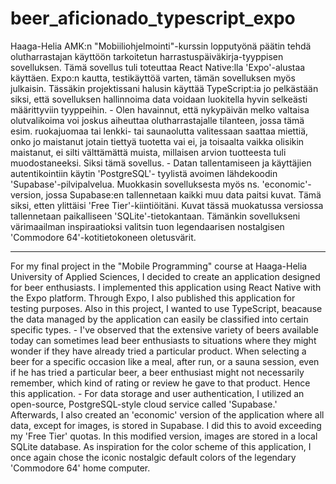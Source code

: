 # beer_aficionado_typescript_expo

Haaga-Helia AMK:n "Mobiiliohjelmointi"-kurssin lopputyönä päätin tehdä
olutharrastajan käyttöön tarkoitetun harrastuspäiväkirja-tyyppisen sovelluksen.
Tämä sovellus tuli toteuttaa React Native:lla 'Expo'-alustaa käyttäen. Expo:n
kautta, testikäyttöä varten, tämän sovelluksen myös julkaisin. Tässäkin
projektissani halusin käyttää TypeScript:ia jo pelkästään siksi, että
sovelluksen hallinnoima data voidaan luokitella hyvin selkeästi määrittyviin
tyyppeihin. - Olen havainnut, että nykypäivän melko valtaisa olutvalikoima voi
joskus aiheuttaa olutharrastajalle tilanteen, jossa tämä esim. ruokajuomaa tai
lenkki- tai saunaolutta valitessaan saattaa miettiä, onko jo maistanut jotain
tiettyä tuotetta vai ei, ja toisaalta vaikka olisikin maistanut, ei silti
välttämättä muista, millaisen arvion tuotteesta tuli muodostaneeksi. Siksi tämä
sovellus. - Datan tallentamiseen ja käyttäjien autentikointiin käytin 'PostgreSQL'-
tyylistä avoimen lähdekoodin 'Supabase'-pilvipalvelua. Muokkasin sovelluksesta myös
ns. 'economic'-version, jossa Supabase:en tallennetaan kaikki muu data paitsi
kuvat. Tämä siksi, etten ylittäisi 'Free Tier'-kiintiöitäni. Kuvat tässä
muokatussa versiossa tallennetaan paikalliseen 'SQLite'-tietokantaan. Tämänkin
sovellukseni värimaailman inspiraatioksi valitsin tuon legendaarisen nostalgisen
'Commodore 64'-kotitietokoneen oletusvärit.

---

For my final project in the "Mobile Programming" course at Haaga-Helia University
of Applied Sciences, I decided to create an application designed for beer enthusiasts.
I implemented this application using React Native with the Expo platform. Through Expo,
I also published this application for testing purposes. Also in this project, I wanted
to use TypeScript, beacause the data managed by the application can easily be classified
into certain specific types. - I've observed that the extensive variety of beers available
today can sometimes lead beer enthusiasts to situations where they might wonder if they
have already tried a particular product. When selecting a beer for a specific occasion
like a meal, after run, or a sauna session, even if he has tried a particular beer,
a beer enthusiast might not necessarily remember, which kind of rating or review he
gave to that product. Hence this application. - For data storage and user authentication,
I utilized an open-source, PostgreSQL-style cloud service called 'Supabase.' Afterwards,
I also created an 'economic' version of the application where all data, except for images,
is stored in Supabase. I did this to avoid exceeding my 'Free Tier' quotas. In this modified
version, images are stored in a local SQLite database. As inspiration for the color scheme
of this application, I once again chose the iconic nostalgic default colors of the legendary
'Commodore 64' home computer.

